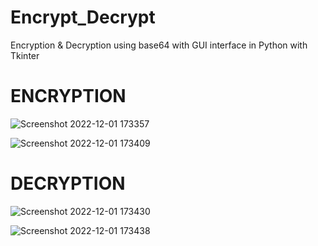 # Encrypt_Decrypt
Encryption & Decryption using base64 with GUI interface in Python with Tkinter

# ENCRYPTION
![Screenshot 2022-12-01 173357](https://user-images.githubusercontent.com/119502929/205048464-44b39ccb-7c84-422b-9718-5ea583888310.png)

![Screenshot 2022-12-01 173409](https://user-images.githubusercontent.com/119502929/205048459-cc380c2f-43da-4490-8949-c2767dc64407.png)

# DECRYPTION
![Screenshot 2022-12-01 173430](https://user-images.githubusercontent.com/119502929/205048458-ff35acb3-b147-4df8-9f33-0d6f19abb2a6.png)

![Screenshot 2022-12-01 173438](https://user-images.githubusercontent.com/119502929/205048452-56cc784c-d74f-473d-a1e9-b785823a0add.png)





